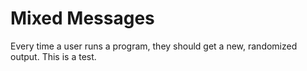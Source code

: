 # Mixed Messages
Every time a user runs a program, they should get a new, randomized output.
This is a test.